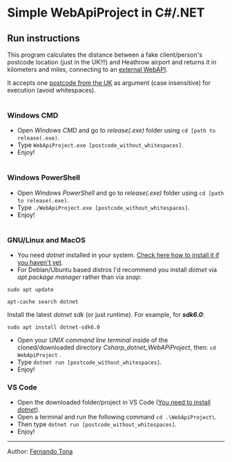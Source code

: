 # **Simple WebApiProject in C#/.NET**
## Run instructions

This program calculates the distance between a fake client/person's postcode location (just in the UK!!!) and Heathrow airport and returns it in kilometers and miles, connecting to an [external WebAPI](https://api.postcodes.io/).

It accepts one [postcode from the UK](https://ukpostcode.org/) as argument (case insensitive) for execution (avoid whitespaces).
<br></br>

### **Windows CMD**

- Open *Windows CMD* and go to *release(.exe)* folder using `cd [path to release(.exe)`.
- Type `WebApiProject.exe [postcode_without_whitespaces]`.
- Enjoy!
<br></br>

### **Windows PowerShell**

- Open *Windows PowerShell* and go to *release(.exe)* folder using `cd [path to release(.exe)`.
- Type `./WebApiProject.exe [postcode_without_whitespaces]`.
- Enjoy!
<br></br>

### **GNU/Linux and MacOS**

- You need *dotnet* installed in your system. [Check here how to install it if you haven't yet](https://docs.microsoft.com/en-us/dotnet/core/install/linux-ubuntu).
- For Debian/Ubuntu based distros I'd recommend you install *dotnet* via *apt package manager* rather than via *snap*:

`sudo apt update`

`apt-cache search dotnet`

Install the latest *dotnet sdk* (or just runtime). For example, for ***sdk6.0***:

`sudo apt install dotnet-sdk6.0`

- Open your *UNIX command line terminal* inside of the cloned/downloaded directory *Csharp_dotnet_WebAPiProject*, then: `cd WebApiProject` .
- Type `dotnet run [postcode_without_whitespaces]`.
- Enjoy!

### **VS Code**

- Open the downloaded folder/project in VS Code ([You need to install *dotnet*](https://docs.microsoft.com/en-us/dotnet/core/install/)).
- Open a terminal and run the following command `cd .\WebApiProject\`.
- Then type `dotnet run [postcode_without_whitespaces]`.
- Enjoy!

___
Author: [Fernando Tona](https://www.linkedin.com/in/fernandotona/)
